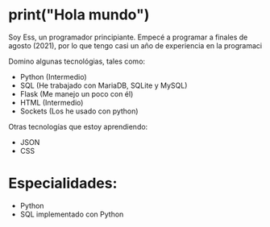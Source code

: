 # print("Hola mundo")
Soy Ess, un programador principiante. Empecé a programar a finales de agosto (2021), por lo que tengo casi un año de experiencia en la programaci

Domino algunas tecnológias, tales como:

- Python (Intermedio)
- SQL (He trabajado con MariaDB, SQLite y MySQL)
- Flask (Me manejo un poco con él)
- HTML (Intermedio)
- Sockets (Los he usado con python)

Otras tecnologías que estoy aprendiendo:

- JSON
- CSS

# Especialidades:

- Python
- SQL implementado con Python
